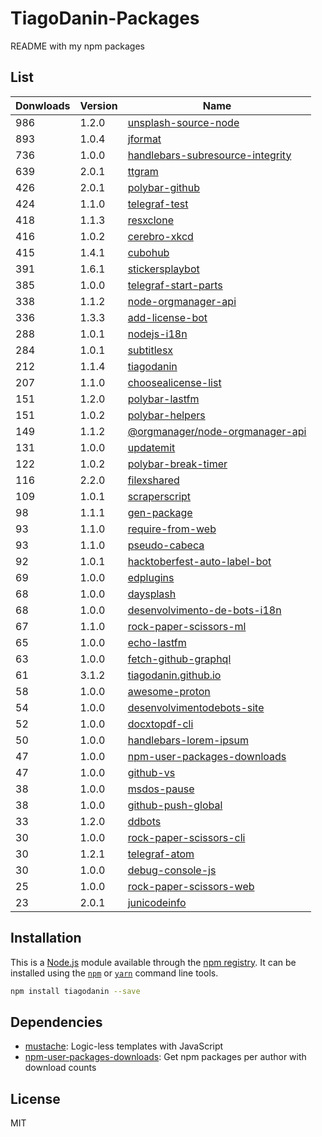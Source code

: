# TiagoDanin-Packages
README with my npm packages

## List

Donwloads | Version | Name |
--------- | ------- | -----|
986 | 1.2.0 | [unsplash-source-node](https://www.npmjs.com/package/unsplash-source-node)
893 | 1.0.4 | [jformat](https://www.npmjs.com/package/jformat)
736 | 1.0.0 | [handlebars-subresource-integrity](https://www.npmjs.com/package/handlebars-subresource-integrity)
639 | 2.0.1 | [ttgram](https://www.npmjs.com/package/ttgram)
426 | 2.0.1 | [polybar-github](https://www.npmjs.com/package/polybar-github)
424 | 1.1.0 | [telegraf-test](https://www.npmjs.com/package/telegraf-test)
418 | 1.1.3 | [resxclone](https://www.npmjs.com/package/resxclone)
416 | 1.0.2 | [cerebro-xkcd](https://www.npmjs.com/package/cerebro-xkcd)
415 | 1.4.1 | [cubohub](https://www.npmjs.com/package/cubohub)
391 | 1.6.1 | [stickersplaybot](https://www.npmjs.com/package/stickersplaybot)
385 | 1.0.0 | [telegraf-start-parts](https://www.npmjs.com/package/telegraf-start-parts)
338 | 1.1.2 | [node-orgmanager-api](https://www.npmjs.com/package/node-orgmanager-api)
336 | 1.3.3 | [add-license-bot](https://www.npmjs.com/package/add-license-bot)
288 | 1.0.1 | [nodejs-i18n](https://www.npmjs.com/package/nodejs-i18n)
284 | 1.0.1 | [subtitlesx](https://www.npmjs.com/package/subtitlesx)
212 | 1.1.4 | [tiagodanin](https://www.npmjs.com/package/tiagodanin)
207 | 1.1.0 | [choosealicense-list](https://www.npmjs.com/package/choosealicense-list)
151 | 1.2.0 | [polybar-lastfm](https://www.npmjs.com/package/polybar-lastfm)
151 | 1.0.2 | [polybar-helpers](https://www.npmjs.com/package/polybar-helpers)
149 | 1.1.2 | [@orgmanager&#x2F;node-orgmanager-api](https://www.npmjs.com/package/%40orgmanager%2Fnode-orgmanager-api)
131 | 1.0.0 | [updatemit](https://www.npmjs.com/package/updatemit)
122 | 1.0.2 | [polybar-break-timer](https://www.npmjs.com/package/polybar-break-timer)
116 | 2.2.0 | [filexshared](https://www.npmjs.com/package/filexshared)
109 | 1.0.1 | [scraperscript](https://www.npmjs.com/package/scraperscript)
98 | 1.1.1 | [gen-package](https://www.npmjs.com/package/gen-package)
93 | 1.1.0 | [require-from-web](https://www.npmjs.com/package/require-from-web)
93 | 1.1.0 | [pseudo-cabeca](https://www.npmjs.com/package/pseudo-cabeca)
92 | 1.0.1 | [hacktoberfest-auto-label-bot](https://www.npmjs.com/package/hacktoberfest-auto-label-bot)
69 | 1.0.0 | [edplugins](https://www.npmjs.com/package/edplugins)
68 | 1.0.0 | [daysplash](https://www.npmjs.com/package/daysplash)
68 | 1.0.0 | [desenvolvimento-de-bots-i18n](https://www.npmjs.com/package/desenvolvimento-de-bots-i18n)
67 | 1.1.0 | [rock-paper-scissors-ml](https://www.npmjs.com/package/rock-paper-scissors-ml)
65 | 1.0.0 | [echo-lastfm](https://www.npmjs.com/package/echo-lastfm)
63 | 1.0.0 | [fetch-github-graphql](https://www.npmjs.com/package/fetch-github-graphql)
61 | 3.1.2 | [tiagodanin.github.io](https://www.npmjs.com/package/tiagodanin.github.io)
58 | 1.0.0 | [awesome-proton](https://www.npmjs.com/package/awesome-proton)
54 | 1.0.0 | [desenvolvimentodebots-site](https://www.npmjs.com/package/desenvolvimentodebots-site)
52 | 1.0.0 | [docxtopdf-cli](https://www.npmjs.com/package/docxtopdf-cli)
50 | 1.0.0 | [handlebars-lorem-ipsum](https://www.npmjs.com/package/handlebars-lorem-ipsum)
47 | 1.0.0 | [npm-user-packages-downloads](https://www.npmjs.com/package/npm-user-packages-downloads)
47 | 1.0.0 | [github-vs](https://www.npmjs.com/package/github-vs)
38 | 1.0.0 | [msdos-pause](https://www.npmjs.com/package/msdos-pause)
38 | 1.0.0 | [github-push-global](https://www.npmjs.com/package/github-push-global)
33 | 1.2.0 | [ddbots](https://www.npmjs.com/package/ddbots)
30 | 1.0.0 | [rock-paper-scissors-cli](https://www.npmjs.com/package/rock-paper-scissors-cli)
30 | 1.2.1 | [telegraf-atom](https://www.npmjs.com/package/telegraf-atom)
30 | 1.0.0 | [debug-console-js](https://www.npmjs.com/package/debug-console-js)
25 | 1.0.0 | [rock-paper-scissors-web](https://www.npmjs.com/package/rock-paper-scissors-web)
23 | 2.0.1 | [junicodeinfo](https://www.npmjs.com/package/junicodeinfo)

## Installation

This is a [Node.js](https://nodejs.org/) module available through the
[npm registry](https://www.npmjs.com/). It can be installed using the
[`npm`](https://docs.npmjs.com/getting-started/installing-npm-packages-locally)
or
[`yarn`](https://yarnpkg.com/en/)
command line tools.

```sh
npm install tiagodanin --save
```

## Dependencies

- [mustache](https://ghub.io/mustache): Logic-less  templates with JavaScript
- [npm-user-packages-downloads](https://ghub.io/npm-user-packages-downloads): Get npm packages per author with download counts

## License

MIT
